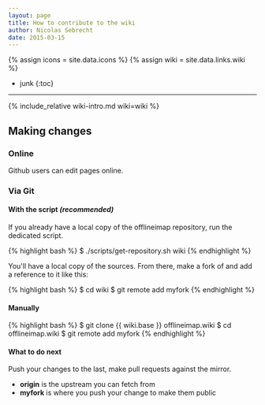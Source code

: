 ```yaml
---
layout: page
title: How to contribute to the wiki
author: Nicolas Sebrecht
date: 2015-03-15
---
```

{% assign icons = site.data.icons %}
{% assign wiki = site.data.links.wiki %}


* junk
{:toc}

---

{% include_relative wiki-intro.md wiki=wiki %}


## Making changes

### Online

Github users can edit pages online.

### Via Git

#### With the script *(recommended)*

If you already have a local copy of the offlineimap repository, run the dedicated script.

{% highlight bash %}
$ ./scripts/get-repository.sh wiki
{% endhighlight %}

You'll have a local copy of the sources. From there, make a fork of and add a reference to it like this:

{% highlight bash %}
$ cd wiki
$ git remote add myfork <repo-URL-to-the-fork>
{% endhighlight %}


#### Manually

{% highlight bash %}
$ git clone {{ wiki.base }} offlineimap.wiki
$ cd offlineimap.wiki
$ git remote add myfork <repo-URL-to-the-fork>
{% endhighlight %}


#### What to do next

Push your changes to the last, make pull requests against the mirror.

- **origin** is the upstream you can fetch from
- **myfork** is where you push your change to make them public

<!--
vim: expandtab ts=2 :
-->
